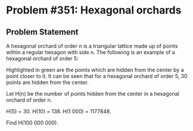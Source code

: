 # Problem #351: Hexagonal orchards 

## Problem Statement 

A hexagonal orchard of order n is a triangular lattice made up of points within a regular hexagon with side n. The following is an example of a hexagonal orchard of order 5:




Highlighted in green are the points which are hidden from the center by a point closer to it. It can be seen that for a hexagonal orchard of order 5, 30 points are hidden from the center.


Let H(n) be the number of points hidden from the center in a hexagonal orchard of order n.


H(5) = 30. H(10) = 138. H(1 000) = 1177848.


Find H(100 000 000).

